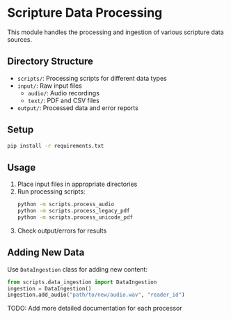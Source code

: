# Scripture Data Processing

This module handles the processing and ingestion of various scripture data sources.

## Directory Structure
- `scripts/`: Processing scripts for different data types
- `input/`: Raw input files
  - `audio/`: Audio recordings
  - `text/`: PDF and CSV files
- `output/`: Processed data and error reports

## Setup
```bash
pip install -r requirements.txt
```

## Usage
1. Place input files in appropriate directories
2. Run processing scripts:
   ```bash
   python -m scripts.process_audio
   python -m scripts.process_legacy_pdf
   python -m scripts.process_unicode_pdf
   ```
3. Check output/errors for results

## Adding New Data
Use `DataIngestion` class for adding new content:
```python
from scripts.data_ingestion import DataIngestion
ingestion = DataIngestion()
ingestion.add_audio("path/to/new/audio.wav", "reader_id")
```

TODO: Add more detailed documentation for each processor
